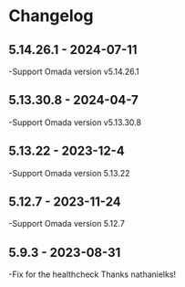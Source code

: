 # Changelog

## 5.14.26.1 - 2024-07-11
-Support Omada version v5.14.26.1

## 5.13.30.8 - 2024-04-7
-Support Omada version v5.13.30.8

## 5.13.22 - 2023-12-4
-Support Omada version 5.13.22

## 5.12.7 - 2023-11-24
-Support Omada version 5.12.7

## 5.9.3 - 2023-08-31
-Fix for the healthcheck Thanks nathanielks!

